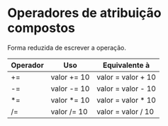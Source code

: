 # Operadores de atribuição compostos

Forma reduzida de escrever a operação.

| Operador | Uso | Equivalente à |
| -------- | --- | ------------- |
| += | valor += 10 | valor = valor + 10 |
| -= | valor -= 10 | valor = valor - 10 |
| \*= | valor \*= 10 | valor = valor \* 10 |
| /= | valor /= 10 | valor = valor / 10 |

